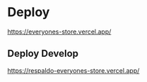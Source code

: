 # Deploy
https://everyones-store.vercel.app/


## Deploy Develop
https://respaldo-everyones-store.vercel.app/
